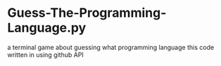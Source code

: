 # Guess-The-Programming-Language.py
a terminal game about guessing what programming language this code written in using github API
